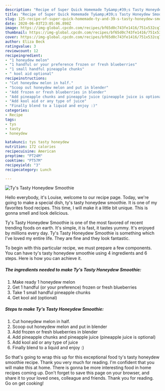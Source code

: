 ```yaml
---
description: "Recipe of Super Quick Homemade Ty&amp;#39;s Tasty Honeydew Smoothie"
title: "Recipe of Super Quick Homemade Ty&amp;#39;s Tasty Honeydew Smoothie"
slug: 125-recipe-of-super-quick-homemade-ty-and-39-s-tasty-honeydew-smoothie
date: 2020-06-03T23:05:06.898Z
image: https://img-global.cpcdn.com/recipes/bf65d0c743fe1416/751x532cq70/tys-tasty-honeydew-smoothie-recipe-main-photo.jpg
thumbnail: https://img-global.cpcdn.com/recipes/bf65d0c743fe1416/751x532cq70/tys-tasty-honeydew-smoothie-recipe-main-photo.jpg
cover: https://img-global.cpcdn.com/recipes/bf65d0c743fe1416/751x532cq70/tys-tasty-honeydew-smoothie-recipe-main-photo.jpg
author: Eliza Beck
ratingvalue: 3
reviewcount: 12
recipeingredient:
- "1 honeydew melon"
- "1 handful or your preference frozen or fresh blueberries"
- "1 small handful pineapple chunks"
- " kool aid optional"
recipeinstructions:
- "Cut honeydew melon in half."
- "Scoop out honeydew melon and put in blender"
- "Add frozen or fresh blueberries in blender"
- "Add pineapple chunks and pineapple juice (pineapple juice is optional)"
- "Add kool aid or any type of juice"
- "Finally blend to a liquid and enjoy :)"
categories:
- Recipe
tags:
- tys
- tasty
- honeydew

katakunci: tys tasty honeydew 
nutrition: 172 calories
recipecuisine: American
preptime: "PT24M"
cooktime: "PT57M"
recipeyield: "3"
recipecategory: Lunch

---
```



![Ty&#39;s Tasty Honeydew Smoothie](https://img-global.cpcdn.com/recipes/bf65d0c743fe1416/751x532cq70/tys-tasty-honeydew-smoothie-recipe-main-photo.jpg)

Hello everybody, it's Louise, welcome to our recipe page. Today, we're going to make a special dish, ty&#39;s tasty honeydew smoothie. It is one of my favorites food recipes. This time, I will make it a little bit unique. This is gonna smell and look delicious.

Ty&#39;s Tasty Honeydew Smoothie is one of the most favored of recent trending foods on earth. It's simple, it is fast, it tastes yummy. It's enjoyed by millions every day. Ty&#39;s Tasty Honeydew Smoothie is something which I've loved my entire life. They are fine and they look fantastic.




To begin with this particular recipe, we must prepare a few components. You can have ty&#39;s tasty honeydew smoothie using 4 ingredients and 6 steps. Here is how you can achieve it.

##### The ingredients needed to make Ty&#39;s Tasty Honeydew Smoothie:

1. Make ready 1 honeydew melon
1. Get 1 handful (or your preference) frozen or fresh blueberries
1. Take 1 small handful pineapple chunks
1. Get  kool aid (optional)




##### Steps to make Ty&#39;s Tasty Honeydew Smoothie:

1. Cut honeydew melon in half.
1. Scoop out honeydew melon and put in blender
1. Add frozen or fresh blueberries in blender
1. Add pineapple chunks and pineapple juice (pineapple juice is optional)
1. Add kool aid or any type of juice
1. Finally blend to a liquid and enjoy :)




So that's going to wrap this up for this exceptional food ty&#39;s tasty honeydew smoothie recipe. Thank you very much for reading. I'm confident that you will make this at home. There is gonna be more interesting food in home recipes coming up. Don't forget to save this page on your browser, and share it to your loved ones, colleague and friends. Thank you for reading. Go on get cooking!
